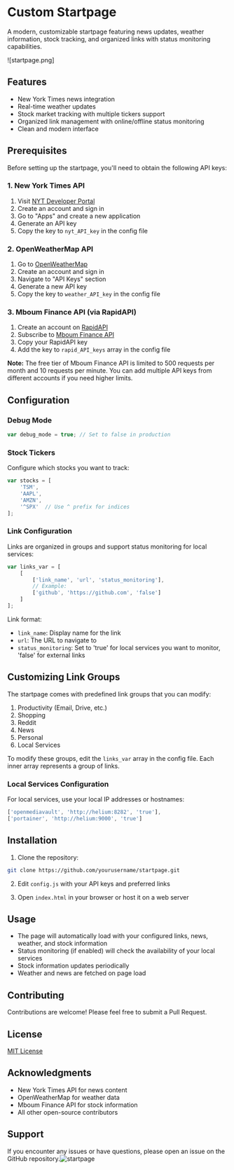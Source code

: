 # Custom Startpage

A modern, customizable startpage featuring news updates, weather information, stock tracking, and organized links with status monitoring capabilities.

![startpage.png]

## Features

- New York Times news integration
- Real-time weather updates
- Stock market tracking with multiple tickers support
- Organized link management with online/offline status monitoring
- Clean and modern interface

## Prerequisites

Before setting up the startpage, you'll need to obtain the following API keys:

### 1. New York Times API
1. Visit [NYT Developer Portal](https://developer.nytimes.com/)
2. Create an account and sign in
3. Go to "Apps" and create a new application
4. Generate an API key
5. Copy the key to `nyt_API_key` in the config file

### 2. OpenWeatherMap API
1. Go to [OpenWeatherMap](https://openweathermap.org/)
2. Create an account and sign in
3. Navigate to "API Keys" section
4. Generate a new API key
5. Copy the key to `weather_API_key` in the config file

### 3. Mboum Finance API (via RapidAPI)
1. Create an account on [RapidAPI](https://rapidapi.com/)
2. Subscribe to [Mboum Finance API](https://rapidapi.com/sparior/api/mboum-finance/)
3. Copy your RapidAPI key
4. Add the key to `rapid_API_keys` array in the config file

**Note:** The free tier of Mboum Finance API is limited to 500 requests per month and 10 requests per minute. You can add multiple API keys from different accounts if you need higher limits.

## Configuration

### Debug Mode
```javascript
var debug_mode = true; // Set to false in production
```

### Stock Tickers
Configure which stocks you want to track:
```javascript
var stocks = [
    'TSM',
    'AAPL',
    'AMZN',
    '^SPX'  // Use ^ prefix for indices
];
```

### Link Configuration
Links are organized in groups and support status monitoring for local services:
```javascript
var links_var = [
    [
        ['link_name', 'url', 'status_monitoring'],
        // Example:
        ['github', 'https://github.com', 'false']
    ]
];
```

Link format:
- `link_name`: Display name for the link
- `url`: The URL to navigate to
- `status_monitoring`: Set to 'true' for local services you want to monitor, 'false' for external links

## Customizing Link Groups

The startpage comes with predefined link groups that you can modify:
1. Productivity (Email, Drive, etc.)
2. Shopping
3. Reddit
4. News
5. Personal
6. Local Services

To modify these groups, edit the `links_var` array in the config file. Each inner array represents a group of links.

### Local Services Configuration
For local services, use your local IP addresses or hostnames:
```javascript
['openmediavault', 'http://helium:8282', 'true'],
['portainer', 'http://helium:9000', 'true']
```

## Installation

1. Clone the repository:
```bash
git clone https://github.com/yourusername/startpage.git
```

2. Edit `config.js` with your API keys and preferred links

3. Open `index.html` in your browser or host it on a web server

## Usage

- The page will automatically load with your configured links, news, weather, and stock information
- Status monitoring (if enabled) will check the availability of your local services
- Stock information updates periodically
- Weather and news are fetched on page load

## Contributing

Contributions are welcome! Please feel free to submit a Pull Request.

## License

[MIT License](LICENSE)

## Acknowledgments

- New York Times API for news content
- OpenWeatherMap for weather data
- Mboum Finance API for stock information
- All other open-source contributors

## Support

If you encounter any issues or have questions, please open an issue on the GitHub repository.![startpage](https://github.com/user-attachments/assets/19e2303f-d89c-4476-95f6-18d60bc09fbe)
